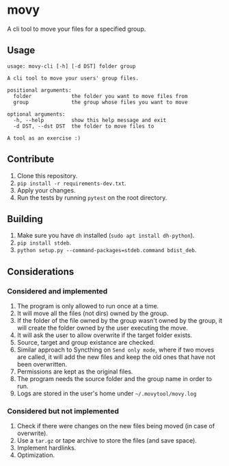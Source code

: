 # movy

A cli tool to move your files for a specified group.

## Usage

```
usage: movy-cli [-h] [-d DST] folder group

A cli tool to move your users' group files.

positional arguments:
  folder             the folder you want to move files from
  group              the group whose files you want to move

optional arguments:
  -h, --help         show this help message and exit
  -d DST, --dst DST  the folder to move files to

A tool as an exercise :)
```

## Contribute

1. Clone this repository.
2. `pip install -r requirements-dev.txt`.
3. Apply your changes.
4. Run the tests by running `pytest` on the root directory.

## Building

1. Make sure you have `dh` installed (`sudo apt install dh-python`).
2. `pip install stdeb`.
3. `python setup.py --command-packages=stdeb.command bdist_deb`.

## Considerations

### Considered and implemented

1. The program is only allowed to run once at a time.
2. It will move all the files (not dirs) owned by the group.
3. If the folder of the file owned by the group wasn't owned by the group, it will create the folder owned by the user executing the move.
4. It will ask the user to allow overwrite if the target folder exists.
5. Source, target and group existance are checked.
6. Similar approach to Syncthing on `Send only mode`, where if two moves are called, it will add the new files and keep the old ones that have not been overwritten.
7. Permissions are kept as the original files.
8. The program needs the source folder and the group name in order to run.
9. Logs are stored in the user's home under `~/.movytool/movy.log`

### Considered but not implemented

1. Check if there were changes on the new files being moved (in case of overwrite).
2. Use a `tar.gz` or tape archive to store the files (and save space).
3. Implement hardlinks.
4. Optimization.
